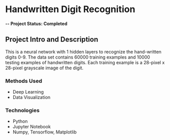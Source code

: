 # Handwritten Digit Recognition


#### -- Project Status: Completed

## Project Intro and Description
This is a neural network with 1 hidden layers to recognize the hand-written digits 0-9. The data set contains 60000 training examples and 10000 testing examples of handwritten digits. Each training example is a 28-pixel x 28-pixel grayscale image of the digit. 

### Methods Used
* Deep Learning
* Data Visualization

### Technologies
* Python
* Jupyter Notebook
* Numpy, Tensorflow, Matplotlib

